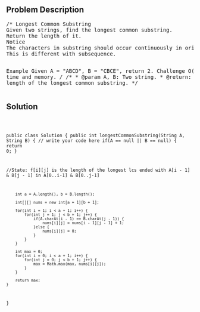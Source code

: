 <!--
<style>
  body { font-family: Arial, sans-serif; }
  .container { max-width: 600px; margin: auto; padding: 20px; }
  .comment-block { background-color: #f9f9f9; padding: 10px; border-left: 5px solid #ccc; }
  .code-block { background-color: #f4f4f4; padding: 10px; border: 1px solid #ddd; }
</style>
-->

<div class='container'>
<h2>Problem Description</h2>
<div class='comment-block'>
<pre>
/* Longest Common Substring
Given two strings, find the longest common substring.
Return the length of it.
Notice
The characters in substring should occur continuously in original string. 
This is different with subsequence.

Example
Given A = "ABCD", B = "CBCE", return 2.
Challenge 
O(n x m) time and memory.
*/
    /**
     * @param A, B: Two string.
     * @return: the length of the longest common substring.
     */
</pre>
</div>

<h2>Solution</h2>
<div class='code-block'>
<pre><code class='language-java'>

public class Solution {
    public int longestCommonSubstring(String A, String B) {
        // write your code here
        if(A == null || B == null) {
            return 0;
        }

//State: f[i][j] is the length of the longest lcs ended with A[i - 1] & B[j - 1] in A[0..i-1] & B[0..j-1]
        
        int a = A.length(), b = B.length();
        
        int[][] nums = new int[a + 1][b + 1];
        
        for(int i = 1; i < a + 1; i++) {
            for(int j = 1; j < b + 1; j++) {
                if(A.charAt(i - 1) == B.charAt(j - 1)) {
                    nums[i][j] = nums[i - 1][j - 1] + 1;
                }else {
                    nums[i][j] = 0;
                }
            }
        }
        
        int max = 0;
        for(int i = 0; i < a + 1; i++) {
            for(int j = 0; j < b + 1; j++) {
                max = Math.max(max, nums[i][j]);
            }
        }
        
        return max;
    }
}


</code></pre>
</div>
</div>
